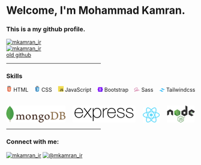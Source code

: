 <h1 align="left">Welcome, I'm Mohammad Kamran.</h1>
<h3 align="left">This is a my github profile.</h3>

<div align="left">
    <a href="https://twitter.com/intent/follow?screen_name=mkamran_ir" target="_blank">
        <img src="https://img.shields.io/twitter/follow/mkamran_ir?style=social" alt="mkamran_ir" />
    </a>
    <br />
    <a href="https://www.youtube.com/@mkamran_ir" target="_blank">
        <img src="https://img.shields.io/youtube/channel/subscribers/UCMS9NUw9QpGAWneFRzpN5EQ?style=social"
            alt="mkamran_ir" />
    </a>
</div>
<a href="https://github.com/mohammadkamrannn" target="_blank">
    old github
</a>
<hr width="50%">

<h3>Skills</h3>
<div>
    <img width="15px" height="auto" src="./assets/images/html.svg" alt=""> HTML&nbsp&nbsp&nbsp
    <img width="15px" height="auto" src="./assets/images/css.svg" alt=""> CSS&nbsp&nbsp&nbsp
    <img width="15px" height="auto" src="./assets/images/javascript.svg" alt=""> JavaScript&nbsp&nbsp&nbsp
    <img width="15px" height="auto" src="./assets/images/bootstrap.svg" alt=""> Bootstrap&nbsp&nbsp&nbsp
    <img width="15px" height="auto" src="./assets/images/sass.svg" alt=""> Sass&nbsp&nbsp&nbsp
    <img width="15px" height="auto" src="./assets/images/tailwindcss.svg" alt=""> Tailwindcss
</div>
<br /><br />
<div>
    <img width="auto" height="45px" src="./assets/images/mongodb.svg" alt="mongoDB">&nbsp&nbsp&nbsp&nbsp
    <img width="auto" height="45px" src="./assets/images/expressjs.svg" alt="expressjs">&nbsp&nbsp&nbsp&nbsp
    <img width="45px" height="auto" src="./assets/images/react.svg" alt="react">&nbsp&nbsp&nbsp&nbsp
    <img width="auto" height="45px" src="./assets/images/nodejs.svg" alt="node js">
</div>
<hr width="50%">

<h3 align="left">Connect with me:</h3>
<p align="left">
    <a href="https://twitter.com/mkamran_ir" target="blank"><img align="center"
            src="https://raw.githubusercontent.com/rahuldkjain/github-profile-readme-generator/master/src/images/icons/Social/twitter.svg"
            alt="mkamran_ir" height="30" width="40" /></a>
    <a href="https://www.youtube.com/@mkamran_ir" target="blank"><img align="center"
            src="https://raw.githubusercontent.com/rahuldkjain/github-profile-readme-generator/master/src/images/icons/Social/youtube.svg"
            alt="@mkamran_ir" height="30" width="40" /></a>
</p>
